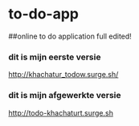 # to-do-app

##online to do application full edited!

### dit is mijn eerste versie
http://khachatur_todow.surge.sh/

### dit is mijn afgewerkte versie
http://todo-khachaturt.surge.sh
